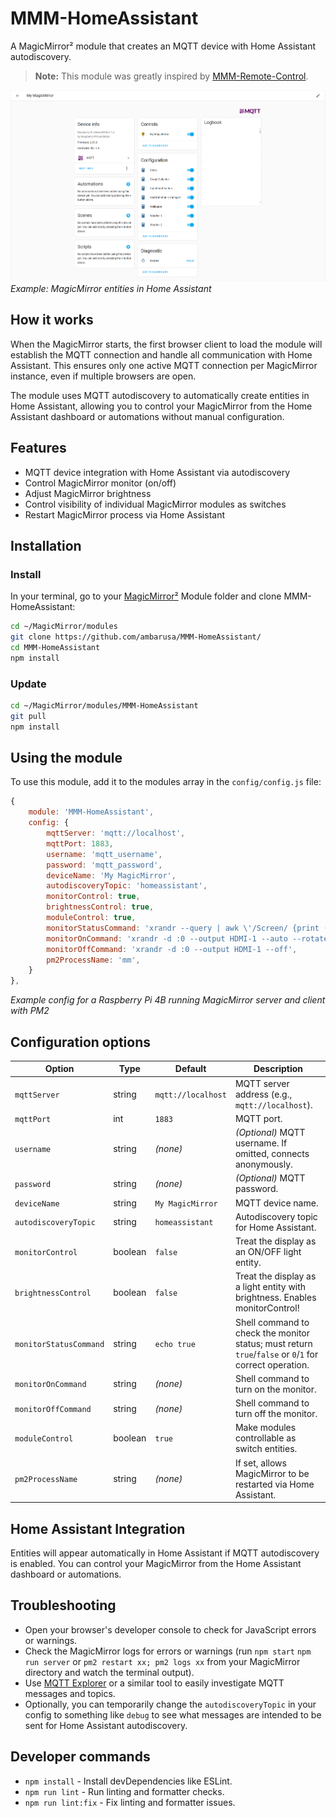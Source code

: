 # MMM-HomeAssistant
A MagicMirror² module that creates an MQTT device with Home Assistant autodiscovery.

> **Note:** This module was greatly inspired by [MMM-Remote-Control](https://github.com/Jopyth/MMM-Remote-Control).

![Example of MMM-HomeAssistant](./example_MMM-HomeAsisstant.png)
*Example: MagicMirror entities in Home Assistant*

## How it works

When the MagicMirror starts, the first browser client to load the module will establish the MQTT connection and handle all communication with Home Assistant. This ensures only one active MQTT connection per MagicMirror instance, even if multiple browsers are open.

The module uses MQTT autodiscovery to automatically create entities in Home Assistant, allowing you to control your MagicMirror from the Home Assistant dashboard or automations without manual configuration.

## Features

- MQTT device integration with Home Assistant via autodiscovery
- Control MagicMirror monitor (on/off)
- Adjust MagicMirror brightness
- Control visibility of individual MagicMirror modules as switches
- Restart MagicMirror process via Home Assistant

## Installation

### Install

In your terminal, go to your [MagicMirror²][mm] Module folder and clone MMM-HomeAssistant:

```bash
cd ~/MagicMirror/modules
git clone https://github.com/ambarusa/MMM-HomeAssistant/
cd MMM-HomeAssistant
npm install
```

### Update

```bash
cd ~/MagicMirror/modules/MMM-HomeAssistant
git pull
npm install
```

## Using the module

To use this module, add it to the modules array in the `config/config.js` file:

```js
{
    module: 'MMM-HomeAssistant',
    config: {
        mqttServer: 'mqtt://localhost',
        mqttPort: 1883,
        username: 'mqtt_username',
        password: 'mqtt_password',
        deviceName: 'My MagicMirror',
        autodiscoveryTopic: 'homeassistant',
        monitorControl: true,
        brightnessControl: true,
        moduleControl: true,
        monitorStatusCommand: 'xrandr --query | awk \'/Screen/ {print ($8 > 320) ? "true" : "false"}\'',
        monitorOnCommand: 'xrandr -d :0 --output HDMI-1 --auto --rotate right',
        monitorOffCommand: 'xrandr -d :0 --output HDMI-1 --off',
        pm2ProcessName: 'mm',
    }
},
```
*Example config for a Raspberry Pi 4B running MagicMirror server and client with PM2*

## Configuration options

| Option                | Type     | Default             | Description                                                                                                         |
|-----------------------|----------|---------------------|---------------------------------------------------------------------------------------------------------------------|
| `mqttServer`          | string   | `mqtt://localhost`  | MQTT server address (e.g., `mqtt://localhost`).                                                                     |
| `mqttPort`            | int      | `1883`              | MQTT port.                                                                                                          |
| `username`            | string   | *(none)*            | *(Optional)* MQTT username. If omitted, connects anonymously.                                                       |
| `password`            | string   | *(none)*            | *(Optional)* MQTT password.                                                                                         |
| `deviceName`          | string   | `My MagicMirror`    | MQTT device name.                                                                                                   |
| `autodiscoveryTopic`  | string   | `homeassistant`     | Autodiscovery topic for Home Assistant.                                                                             |
| `monitorControl`      | boolean  | `false`             | Treat the display as an ON/OFF light entity.                                                                        |
| `brightnessControl`   | boolean  | `false`             | Treat the display as a light entity with brightness. Enables monitorControl!                                        |
| `monitorStatusCommand`| string   | `echo true`         | Shell command to check the monitor status; must return `true`/`false` or `0`/`1` for correct operation.             |
| `monitorOnCommand`    | string   | *(none)*            | Shell command to turn on the monitor.                                                                               |
| `monitorOffCommand`   | string   | *(none)*            | Shell command to turn off the monitor.                                                                              |
| `moduleControl`       | boolean  | `true`              | Make modules controllable as switch entities.                                                                       |
| `pm2ProcessName`      | string   | *(none)*            | If set, allows MagicMirror to be restarted via Home Assistant.                                                      |

## Home Assistant Integration

Entities will appear automatically in Home Assistant if MQTT autodiscovery is enabled. You can control your MagicMirror from the Home Assistant dashboard or automations.

## Troubleshooting

- Open your browser's developer console to check for JavaScript errors or warnings.
- Check the MagicMirror logs for errors or warnings (run `npm start` `npm run server` or `pm2 restart xx; pm2 logs xx` from your MagicMirror directory and watch the terminal output).
- Use [MQTT Explorer](https://mqtt-explorer.com/) or a similar tool to easily investigate MQTT messages and topics.
- Optionally, you can temporarily change the `autodiscoveryTopic` in your config to something like `debug` to see what messages are intended to be sent for Home Assistant autodiscovery.


## Developer commands

- `npm install` - Install devDependencies like ESLint.
- `npm run lint` - Run linting and formatter checks.
- `npm run lint:fix` - Fix linting and formatter issues.

[mm]: https://github.com/MagicMirrorOrg/MagicMirror
